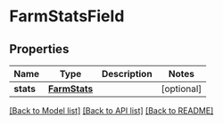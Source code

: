 # FarmStatsField

## Properties
Name | Type | Description | Notes
------------ | ------------- | ------------- | -------------
**stats** | [**FarmStats**](FarmStats.md) |  | [optional] 

[[Back to Model list]](../README.md#documentation-for-models) [[Back to API list]](../README.md#documentation-for-api-endpoints) [[Back to README]](../README.md)


